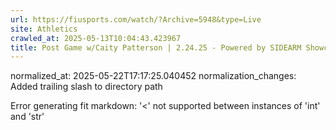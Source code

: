 ```yaml
---
url: https://fiusports.com/watch/?Archive=5948&type=Live
site: Athletics
crawled_at: 2025-05-13T10:04:43.423967
title: Post Game w/Caity Patterson | 2.24.25 - Powered by SIDEARM Showcase - FIU Athletics
---
```

normalized_at: 2025-05-22T17:17:25.040452
normalization_changes: Added trailing slash to directory path

Error generating fit markdown: '<' not supported between instances of 'int' and 'str'
